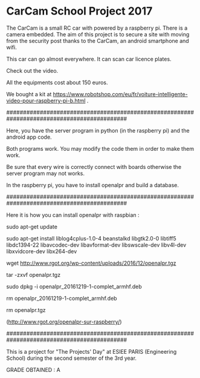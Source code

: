# CarCam School Project 2017

The CarCam is a small RC car with powered by a raspberry pi. There is a camera embedded. The aim of this project is to secure a site with moving from the security post thanks to the CarCam, an android smartphone and wifi.

This car can go almost everywhere. It can scan car licence plates.

Check out the video.

All the equipments cost about 150 euros.

We bought a kit at https://www.robotshop.com/eu/fr/voiture-intelligente-video-pour-raspberry-pi-b.html .

############################################################################################

Here, you have the server program in python (in the raspberry pi) and the android app code.

Both programs work. You may modify the code them in order to make them work.

Be sure that every wire is correctly connect with boards otherwise the server program may not works.

In the raspberry pi, you have to install openalpr and build a database.

############################################################################################

Here it is how you can install openalpr with raspbian :

  sudo apt-get update
  
  sudo apt-get install liblog4cplus-1.0-4 beanstalkd libgtk2.0-0 libtiff5 libdc1394-22 libavcodec-dev libavformat-dev libswscale-dev libv4l-dev libxvidcore-dev libx264-dev
  
  wget http://www.rgot.org/wp-content/uploads/2016/12/openalpr.tgz
  
  tar -zxvf openalpr.tgz
  
  sudo dpkg -i openalpr_20161219-1-complet_armhf.deb
  
  rm openalpr_20161219-1-complet_armhf.deb
  
  rm openalpr.tgz
  
(http://www.rgot.org/openalpr-sur-raspberry/)

############################################################################################

This is a project for "The Projects' Day" at ESIEE PARIS (Engineering School) during the second semester of the 3rd year.

GRADE OBTAINED : A
